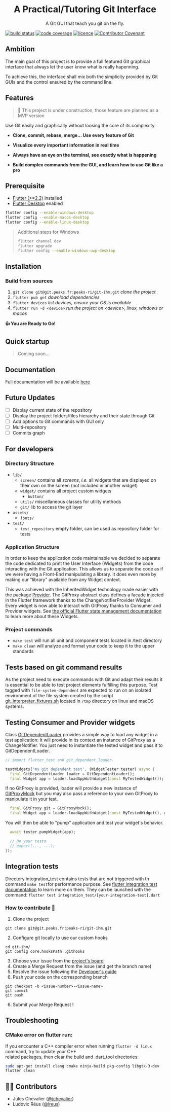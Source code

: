 <h1 align="center">A Practical/Tutoring Git Interface</h1>
<p align="center">A Git GUI that teach you git on the fly.</p>

[![build status](https://project.peaks.fr/peaks-ri/git-ihm/badges/master/pipeline.svg)]() [![code coverage](https://img.shields.io/gitlab/coverage/internal/mdc/master)]()
[![licence](https://img.shields.io/badge/licence-Copyright%20%C2%A9%20Peaks%202021-blue)]() [![Contributor Covenant](https://img.shields.io/badge/Contributor%20Covenant-2.0-4baaaa.svg)](code_of_conduct.md)

## Ambition

The main goal of this project is to provide a full featured Git graphical interface that always let the user know what is really hapenning.

To achieve this, the interface shall mix both the simplicity provided by Git GUIs and the control ensured by the command line.



## Features

> :construction: This project is under construction, those feature are planned as a MVP version

Use Git easily and graphically without loosing the core of its complexity.

- **Clone, commit, rebase, merge... Use every feature of Git**

- **Visualize every important information in real time**

- **Always have an eye on the terminal, see exactly what is happening**

- **Build complex commands from the GUI, and learn how to use Git like a pro**

## Prerequisite

- [Flutter (>=2.2)](https://flutter.dev/docs/get-started/install) installed
- [Flutter Desktop](https://flutter.dev/desktop) enabled

```bash
flutter config --enable-windows-desktop
flutter config --enable-macos-desktop
flutter config --enable-linux-desktop
```

> Additional steps for Windows
> ```bash
> flutter channel dev
> flutter upgrade
> flutter config --enable-windows-uwp-desktop
> ```

## Installation

### Build from sources

1. `git clone git@git.peaks.fr:peaks-ri/git-ihm.git` *clone the project*
2. `flutter pub get` *download dependencies*
3. `flutter devices` *list devices, ensure your OS is available*
4. `flutter run -d <device>` *run the project on \<device>, linux, windows or macos*

**:thumbsup: You are Ready to Go!**

## Quick startup

> Coming soon...

## Documentation

Full documentation will be available [here](https://project.peaks.fr/peaks-ri/git-ihm/-/wikis/home)

## Future Updates

- [ ] Display current state of the repository
- [ ] Display the project folders/files hierarchy and their state through Git
- [ ] Add options to Git commands with GUI only
- [ ] Multi-repository
- [ ] Commits graph

## For developers

### Directory Structure

- `lib/`
  - `screen/` contains all *screens*, *i.e.* all widgets that are displayed on their own on the screen (not included in another widget)
  - `widget/` contains all project custom widgets
    - `button/`
  - `utils/` miscellaneous classes for utility methods
  - `git/` lib to access the git layer
- `assets/`
  - `fonts/`
- `test/`
  - `test_repository` empty folder, can be used as repository folder for tests
  
### Application Structure
In order to keep the application code maintainable we decided to separate the code dedicated to print
the User Interface (Widgets) from the code interacting with the Git application. This allows us to 
separate the code as if we were having a Front-End manipulating a library. It does even more by making 
our "library" available from any Widget context.

This was achieved with the InheritedWidget technology made easier with the package [Provider](https://pub.dev/packages/provider). 
The GitProxy abstract class defines a facade injected in the Flutter framework thanks to the 
ChangeNotifierProvider Widget. Every widget is now able to interact with GitProxy thanks to Consumer
and Provider widgets. See [the official Flutter state management documentation](https://docs.flutter.dev/development/data-and-backend/state-mgmt/simple)
to learn more about these Widgets.

### Project commands

- `make test` will run all unit and component tests located in /test directory
- `make clean` will analyze and format your code to keep it to the upper standards

## Tests based on git command results
As the project need to execute commands with Git and adapt their results it is 
essential to be able to test project elements fulfilling this purpose.
Test tagged with `file-system-dependent` are expected to run on an isolated environment 
of the file system created by the script [git_interpreter_fixtures.sh](test/scripts/git_interpreter_fixtures.sh)
located in `/tmp` directory on linux and macOS systems.

## Testing Consumer and Provider widgets
Class [GitDependentLoader](test/git_dependent_loader.dart) provides a simple way to load any widget
in a test application: It will provide in its context an instance of GitProxy as a ChangeNotifier. 
You just need to instantiate the tested widget and pass it to GitDependentLoader.
```dart
// import flutter_test and git_dependent_loader.

testWidgets('my git dependent test', (WidgetTester tester) async {
  final GitDependentLoader loader = GitDependentLoader();
  final Widget app = loader.loadAppWithWidget(const MyTestedWidget());
```

If no GitProxy is provided, loader will provide a new instance of [GitProxyMock](test/mock/git_proxy_mock.dart)
but you may also pass a reference to your own GitProxy to manipulate it in your test.
```dart
  final GitProxy git = GitProxyMock();
  final Widget app = loader.loadAppWithWidget(const MyTestedWidget(), git);

```

You will then be able to "pump" application and test your widget's behavior.

```dart
  await tester.pumpWidget(app);

  // Do your tests
  // expect(..., ...);
});
```

## Integration tests
Directory integration_test contains tests that are not triggered with th command `make test`for 
performance purpose. See [flutter integration test documentation](https://docs.flutter.dev/cookbook/testing/integration/introduction)
to learn more on them. They can be launched with the command: 
`flutter test integration_test/[your-integration-test].dart`


### How to contribute 💪

1. Clone the project
```
git clone git@git.peaks.fr:peaks-ri/git-ihm.git
```
2. Configure git locally to use our custom hooks
```
cd git-ihm/
git config core.hooksPath .githooks
```
3. Choose your issue from the [project's board](https://project.peaks.fr/peaks-ri/git-ihm/-/boards)
4. Create a Merge Request from the issue (and get the branch name)
5. Resolve the issue following the [Developer's guide](https://project.peaks.fr/peaks-ri/charte-projets-ri)
6. Push your code on the corresponding branch
```
git checkout -b <issue-number>-<issue-name>
git commit
git push
```
6. Submit your Merge Request !

## Troubleshooting

### CMake error on flutter run:

If you encounter a C++ compiler error when running `flutter -d linux` command, try to update your C++  
related packages, then clear the build and .dart_tool directories:
```bash
sudo apt-get install clang cmake ninja-build pkg-config libgtk-3-dev  
flutter clean
```

## 🧑🏻 Contributors

- Jules Chevalier ([@jchevalier](https://project.peaks.fr/jchevalier))
- Ludovic Réus ([@lreus](https://project.peaks.fr/lreus))
